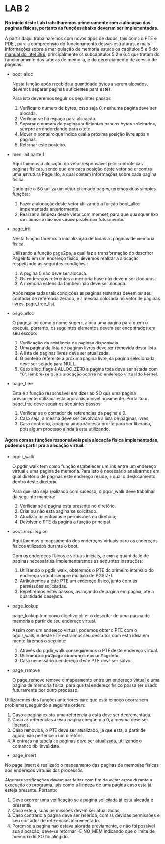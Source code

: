 # **LAB 2**

#### No inicio deste Lab trabalharemos primeiramente com a alocação das paginas físicas, portanto as funções abaixo deveram ser implementadas.

 A partir daqui trabalharemos com novos tipos de dados, tais como o PTE e PDE , para a compreensão do funcionamento dessas estruturas, e mais informações sobre a manipulação de memoria estude os capítulos 5 e 6 do [manual do Intel 386](https://pdos.csail.mit.edu/6.828/2014/readings/i386/toc.htm), principalmente os subcapítulos 5.2 e 6.4 que tratam do funcionamento das tabelas de memoria, e do gerenciamento de acesso de paginas.

+ boot_alloc

  Nesta função após recebida a quantidade bytes a serem alocados, devemos separar paginas suficientes para estes.

  Para isto deveremos seguir os seguintes passos:

  1. Verificar o numero de bytes, caso seja 0, nenhuma pagina deve ser alocada.
  2. Verificar se há espaço para alocação.
  3. Separar o numero de paginas suficientes para os bytes solicitados, sempre arrendondando para o teto.
  4. Mover o ponteiro que indica qual a próxima posição livre após n paginas.
  5. Retornar este ponteiro.


+ men_init parte 1

  Aqui faremos a alocação do vetor responsável pelo controle das paginas físicas, sendo que em cada posição deste vetor se encontra uma estrutura PageInfo, a qual contem informações sobre cada pagina física.

  Dado que o SO utiliza um vetor chamado pages, teremos duas simples funções:

  1. Fazer a alocação deste vetor utilizando a função boot_alloc implementada anteriormente.
  2. Realizar a limpeza deste vetor com memset, para que quaisquer lixo de memoria não nos cause problemas futuramente.


+ page_init

  Nesta função faremos a inicialização de todas as paginas de memoria física.

  Utilizando a função page2pa, a qual faz a transformação do descritor PageInfo em um endereço físico, devemos realizar a alocação respeitando as seguintes condições :

  1. A pagina 0 não deve ser alocada.
  2. Os endereços referentes a memoria base não devem ser alocados.
  3. A memoria estendida também não deve ser alocada.

  Após respeitadas tais condições as paginas restantes devem ter seu contador de referencia zerado, e a mesma colocada no vetor de paginas livres, page_free_list.


+ page_alloc

  O page_alloc como o nome sugere, aloca uma pagina para quem o executa, portanto, os seguintes elementos devem ser encontrados em seu escopo:

  1. Verificação da existência de paginas disponíveis.
  2. Uma pagina da lista de paginas livres deve ser removida desta lista.
  3. A lista de paginas livres deve ser atualizada.
  4. O ponteiro referente a próxima pagina livre, da pagina selecionada, deve ser setado para NULL.
  5. Caso alloc_flags & ALLOC_ZERO a pagina toda deve ser setada com "0", lembre-se que a alocação ocorre no endereço virtual do kernel.  


+ page_free

  Esta é a função responsável em dizer ao SO que uma pagina previamente utilizada esta agora disponível novamente. Portanto o page_free deve seguir os seguintes passos:

  1. Verificar se o contador de referencias da pagina é 0.
  2. Caso seja, a mesma deve ser devolvida a lista de paginas livres.
  3. Caso contrario, a pagina ainda não esta pronta para ser liberada, pois algum processo ainda á esta utilizando.


#### Agora com as funções responsáveis pela alocação física implementadas, podemos partir pra a alocação virtual.

+ pgdir_walk

  O pgdir_walk tem como função estabelecer um link entre um endereço virtual e uma pagina de memoria. Para isto é necessário analisarmos em qual diretório de paginas este endereço reside, e qual o deslocamento dentro deste diretório.

  Para que isto seja realizado com sucesso, o pgdir_walk deve trabalhar da seguinte maneira:

  1. Verificar se a pagina esta presente no diretório.
  2. Criar ou não esta pagina se solicitado.
  3. Atualizar as entradas e permissões no diretório;
  4. Devolver o PTE da pagina a função principal.


+ boot_map_region

  Aqui faremos o mapeamento dos endereços virtuais para os endereços físicos utilizados durante o boot.

  Com os endereços físicos e virtuais iniciais, e com a quantidade de paginas necessárias, implementaremos as seguintes instruções:

  1. Utilizando o pgdir_walk, obteremos o PTE do primeiro intervalo do endereço virtual (sempre múltiplo de PGSIZE).
  2. Atribuiremos a este PTE um endereço físico, junto com as permissões solicitadas.
  3. Repetiremos estes passos, avançando de pagina em pagina, até a quantidade desejada.

+ page_lookup

  page_lookup tem como objetivo obter o descritor de uma pagina de memoria a partir de seu endereço virtual.

  Assim com um endereço virtual, podemos obter o PTE com o pgdir_walk, e deste PTE extraímos seu descritor, com esta ideia em mente faremos o seguinte:

  1. Através do pgdir_walk conseguiremos o PTE deste endereço virtual.
  2. Utilizando o pa2page obteremos nosso PageInfo.
  3. Caso necessário o endereço deste PTE deve ser salvo.


+ page_remove

  O page_remove remove o mapeamento entre um endereço virtual e uma pagina de memoria física, para que tal endereço físico possa ser usado futuramente por outro processo.

 Utilizaremos das funções anteriores pare que esta remoço ocorra sem problemas, seguindo a seguinte ordem:

 1. Caso a pagina exista, uma referencia a esta deve ser decrementada.
 2. Caso as referencias a esta pagina cheguem a 0, a mesma deve ser liberada.
 3. Caso removida, o PTE deve ser atualizado, já que esta, a partir de agora, não pertence a um diretório.
 4. A entrada na tabela de paginas deve ser atualizada, utilizando o comando tlb_invalidate.


 + page_insert

 No page_insert é realizado o mapeamento das paginas de memorias físicas aos endereços virtuais dos processos.

 Algumas verificações devem ser feitas com fim de evitar erros durante a execução do programa, tais como a limpeza de uma pagina caso esta já esteja presente. Portanto:

 1. Deve ocorrer uma verificação se a pagina solicitada já esta alocada e presente.
 2. Caso esteja, suas permissões devem ser atualizadas;
 3. Caso contrario a pagina deve ser inserida, com as devidas permissões e seu contador de referencias incrementado.
 4. Porem se a pagina não estava alocada previamente, e não foi possível sua alocação, deve-se retornar -E_NO_MEM indicando que o limite de memoria do SO foi atingido.
